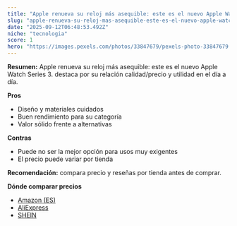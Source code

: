 ```yaml
---
title: "Apple renueva su reloj más asequible: este es el nuevo Apple Watch Series 3."
slug: "apple-renueva-su-reloj-mas-asequible-este-es-el-nuevo-apple-watch-series-3"
date: "2025-09-12T06:48:53.492Z"
niche: "tecnologia"
score: 1
hero: "https://images.pexels.com/photos/33847679/pexels-photo-33847679.jpeg?auto=compress&cs=tinysrgb&fit=crop&h=627&w=1200&auto=compress&cs=tinysrgb&w=1200&h=675&fit=crop"
---
```


**Resumen:** Apple renueva su reloj más asequible: este es el nuevo Apple Watch Series 3. destaca por su relación calidad/precio y utilidad en el día a día.

**Pros**
- Diseño y materiales cuidados
- Buen rendimiento para su categoría
- Valor sólido frente a alternativas

**Contras**
- Puede no ser la mejor opción para usos muy exigentes
- El precio puede variar por tienda

**Recomendación:** compara precio y reseñas por tienda antes de comprar.

**Dónde comparar precios**
- [Amazon (ES)](https://www.amazon.es/s?k=Apple%20renueva%20su%20reloj%20m%C3%A1s%20asequible%3A%20este%20es%20el%20nuevo%20Apple%20Watch%20Series%203.&tag=teknovashop25-21)
- [AliExpress](https://www.aliexpress.com/wholesale?SearchText=Apple%20renueva%20su%20reloj%20m%C3%A1s%20asequible%3A%20este%20es%20el%20nuevo%20Apple%20Watch%20Series%203.)
- [SHEIN](https://www.shein.com/pdsearch/Apple%20renueva%20su%20reloj%20m%C3%A1s%20asequible%3A%20este%20es%20el%20nuevo%20Apple%20Watch%20Series%203.)
